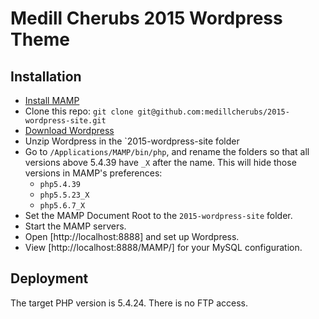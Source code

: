# Medill Cherubs 2015 Wordpress Theme

## Installation

* [Install MAMP](https://www.mamp.info/en/downloads/)
* Clone this repo: `git clone git@github.com:medillcherubs/2015-wordpress-site.git`
* [Download Wordpress](https://wordpress.org/download/)
* Unzip Wordpress in the `2015-wordpress-site folder
* Go to `/Applications/MAMP/bin/php`, and rename the folders so that all versions above 5.4.39 have `_X` after the name. This will hide those versions in MAMP's preferences:
  * `php5.4.39`
  * `php5.5.23_X`
  * `php5.6.7_X`
* Set the MAMP Document Root to the `2015-wordpress-site` folder.
* Start the MAMP servers.
* Open [http://localhost:8888] and set up Wordpress.
* View [http://localhost:8888/MAMP/] for your MySQL configuration.

## Deployment

The target PHP version is 5.4.24. There is no FTP access.
